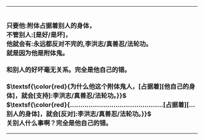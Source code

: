<h3>
<br><hr>
<br>只要他:附体占据着别人的身体，
<br>不管别人:[是好/是坏]，
<br>他就会有:永远都反对不完的,李洪志/真善忍/法轮功。
<br>就是因为他是附体鬼。
<br>
<br>和别人的好坏毫无关系。完全是他自己的错。
<br>
<br>$\textsf{\color{red}{为什么他这个附体鬼人，[占据着][他自己的身体]，就会[支持]:李洪志/真善忍/法轮功。}}$
<br>$\textsf{\color{red}{………………………………………[占据着][…别人的身体]，就会[反对]:李洪志/真善忍/法轮功。}}$
<br>关别人什么事啊？完全是他自己的错。
<br><hr>
</h3>
